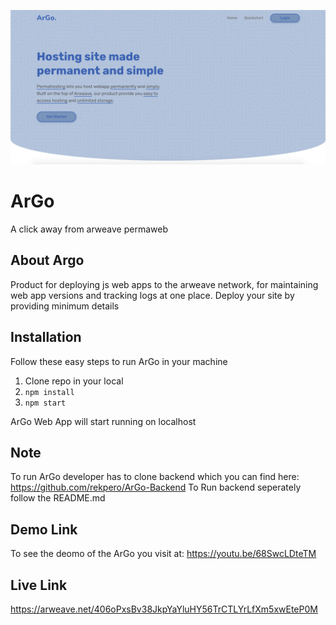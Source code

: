 <p align="center" >
	<img src="https://github.com/rekpero/ArGo/blob/master/argo.png" alt="argo showcase">
</p>


# ArGo

A click away from arweave permaweb
## About Argo

Product for deploying js web apps to the arweave network, for maintaining web app versions and tracking logs at one place.
Deploy your site by providing minimum details

## Installation
Follow these easy steps to run ArGo in your machine

 1. Clone repo in your local
 2. ```npm install```
3. ```npm start```

ArGo Web App will start running on localhost

## Note
To run ArGo developer has to clone backend which you can find here: 
https://github.com/rekpero/ArGo-Backend
To Run backend seperately follow the README.md

## Demo Link
To see the deomo of the ArGo you visit at:
https://youtu.be/68SwcLDteTM

## Live Link
https://arweave.net/406oPxsBv38JkpYaYluHY56TrCTLYrLfXm5xwEteP0M

